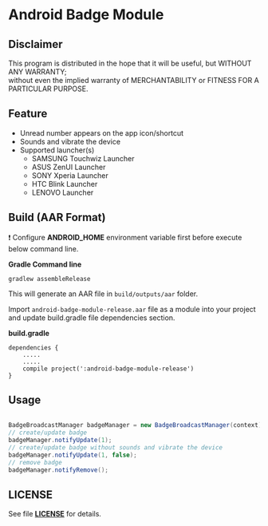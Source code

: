 Android Badge Module
====================

Disclaimer
----------
This program is distributed in the hope that it will be useful, but WITHOUT ANY WARRANTY;  
without even the implied warranty of MERCHANTABILITY or FITNESS FOR A PARTICULAR PURPOSE.  

Feature
-------
* Unread number appears on the app icon/shortcut  
* Sounds and vibrate the device
* Supported launcher(s)
  * SAMSUNG Touchwiz Launcher
  * ASUS ZenUI Launcher
  * SONY Xperia Launcher
  * HTC Blink Launcher
  * LENOVO Launcher

Build (AAR Format)
------------------
:exclamation: Configure **ANDROID_HOME** environment variable first before execute below command line.  

**Gradle Command line**  
```  
gradlew assembleRelease  
```  

This will generate an AAR file in `build/outputs/aar` folder.  

Import `android-badge-module-release.aar` file as a module into your project and update build.gradle file dependencies section.  

**build.gradle**  

```  
dependencies {  
    .....  
    .....  
    compile project(':android-badge-module-release')  
}
```  

Usage
-----
```java  

BadgeBroadcastManager badgeManager = new BadgeBroadcastManager(context);  
// create/update badge  
badgeManager.notifyUpdate(1);  
// create/update badge without sounds and vibrate the device  
badgeManager.notifyUpdate(1, false);  
// remove badge  
badgeManager.notifyRemove();  

```  

LICENSE
-------
See file [__LICENSE__](../master/LICENSE) for details.  
